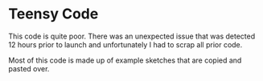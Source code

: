 # Teensy Code

This code is quite poor. There was an unexpected issue that was detected 12 hours prior to launch and unfortunately I had to scrap all prior code. 

Most of this code is made up of example sketches that are copied and pasted over. 